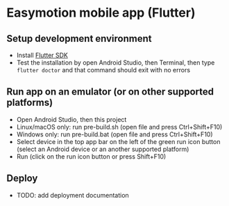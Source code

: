 # Easymotion mobile app (Flutter)

## Setup development environment

- Install [Flutter SDK](https://docs.flutter.dev/get-started/install)
- Test the installation by open Android Studio, then Terminal, then type `flutter doctor` and that command should exit with no errors

## Run app on an emulator (or on other supported platforms)

- Open Android Studio, then this project
- Linux/macOS only: run pre-build.sh (open file and press Ctrl+Shift+F10)
- Windows only: run pre-build.bat (open file and press Ctrl+Shift+F10)
- Select device in the top app bar on the left of the green run icon button (select an Android device or an another supported platform)
- Run (click on the run icon button or press Shift+F10)

## Deploy

- TODO: add deployment documentation
